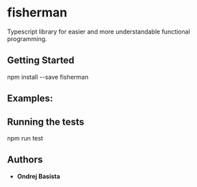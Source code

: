 # fisherman

Typescript library for easier and more understandable functional programming.

## Getting Started

npm install --save fisherman

## Examples: 

## Running the tests

npm run test


## Authors

* **Ondrej Basista** 


